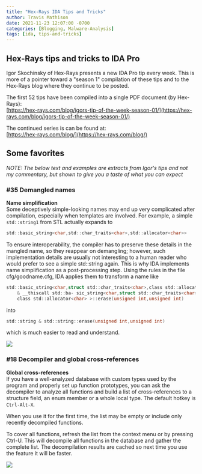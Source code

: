 ```yaml
---
title: "Hex-Rays IDA Tips and Tricks"
author: Travis Mathison
date: 2021-11-23 12:07:00 -0700
categories: [Blogging, Malware-Analysis]
tags: [ida, tips-and-tricks]
---
```


## Hex-Rays tips and tricks to IDA Pro
Igor Skochinsky of Hex-Rays presents a new IDA Pro tip every week.  This is more of a pointer toward a "season 1" compilation of these tips and to the Hex-Rays blog where they continue to be posted.

The first 52 tips have been compiled into a single PDF document (by Hex-Rays):<br/>
[https://hex-rays.com/blog/igors-tip-of-the-week-season-01/](https://hex-rays.com/blog/igors-tip-of-the-week-season-01/)

The continued series is can be found at:<br/>
[https://hex-rays.com/blog/](https://hex-rays.com/blog/)

## Some favorites
*NOTE: The below text and examples are extracts from Igor's tips and not my commentary, but shown to give you a taste of what you can expect*

### #35 Demangled names
**Name simplification**<br/>
Some deceptively simple-looking names may end up very complicated after compilation, especially when templates are involved. For example, a simple `std::string1` from STL actually expands to<br/>
```c
std::basic_string<char,std::char_traits<char>,std::allocator<char>>
```

To ensure interoperability, the compiler has to preserve these details in the mangled name, so they reappear on demangling; however, such implementation details are usually not interesting to a human reader who would prefer to see a simple std::string again. This is why IDA implements name simplification as a post-processing step. Using the rules in the file cfg/goodname.cfg, IDA applies them to transform a name like<br/>
```c
std::basic_string<char,struct std::char_traits<char>,class std::allocator<char> > 
    & __thiscall std::ba- sic_string<char,struct std::char_traits<char>,
    class std::allocator<char> >::erase(unsigned int,unsigned int)
```

into

```c
std::string & std::string::erase(unsigned int,unsigned int)
```

which is much easier to read and understand.

<img style="align:left" src="{{ site.url }}/assets/img/blogging/igor-tips-35png"/>


### #18 Decompiler and global cross-references
**Global cross-references**<br/>
If you have a well-analyzed database with custom types used by the program and properly set up function prototypes, you can ask the decompiler to analyze all functions and build a list of cross-references to a structure field, an enum member or a whole local type. The default hotkey is `Ctrl-Alt-X`.

When you use it for the first time, the list may be empty or include only recently decompiled functions.

To cover all functions, refresh the list from the context menu or by pressing Ctrl-U. This will decompile all functions in the database and gather the complete list. The decompilation results are cached so next time you use the feature it will be faster.

<img style="align:left" src="{{ site.url }}/assets/img/blogging/igor-tips-18.png"/>
